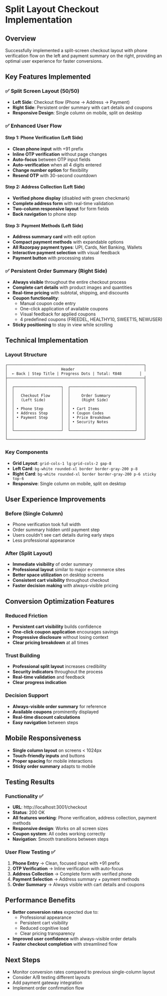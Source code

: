 # Split Layout Checkout Implementation

## Overview
Successfully implemented a split-screen checkout layout with phone verification flow on the left and payment summary on the right, providing an optimal user experience for faster conversions.

## Key Features Implemented

### ✅ Split Screen Layout (50/50)
- **Left Side**: Checkout flow (Phone → Address → Payment)
- **Right Side**: Persistent order summary with cart details and coupons
- **Responsive Design**: Single column on mobile, split on desktop

### ✅ Enhanced User Flow

#### Step 1: Phone Verification (Left Side)
- **Clean phone input** with +91 prefix
- **Inline OTP verification** without page changes
- **Auto-focus** between OTP input fields
- **Auto-verification** when all 4 digits entered
- **Change number option** for flexibility
- **Resend OTP** with 30-second countdown

#### Step 2: Address Collection (Left Side)
- **Verified phone display** (disabled with green checkmark)
- **Complete address form** with real-time validation
- **Two-column responsive layout** for form fields
- **Back navigation** to phone step

#### Step 3: Payment Methods (Left Side)
- **Address summary card** with edit option
- **Compact payment methods** with expandable options
- **All Razorpay payment types**: UPI, Cards, Net Banking, Wallets
- **Interactive payment selection** with visual feedback
- **Payment button** with processing states

### ✅ Persistent Order Summary (Right Side)
- **Always visible** throughout the entire checkout process
- **Complete cart details** with product images and quantities
- **Real-time pricing** with subtotal, shipping, and discounts
- **Coupon functionality**:
  - Manual coupon code entry
  - One-click application of available coupons
  - Visual feedback for applied coupons
  - 4 predefined coupons (FREEDEL, HEALTHY10, SWEET15, NEWUSER)
- **Sticky positioning** to stay in view while scrolling

## Technical Implementation

### Layout Structure
```
┌─────────────────────────────────────────────────────────────┐
│                        Header                               │
│  ← Back | Step Title | Progress Dots | Total: ₹848        │
├─────────────────────────────────────────────────────────────┤
│                                                             │
│  ┌─────────────────────┐  ┌─────────────────────────────┐   │
│  │                     │  │                             │   │
│  │   Checkout Flow     │  │     Order Summary           │   │
│  │   (Left Side)       │  │     (Right Side)            │   │
│  │                     │  │                             │   │
│  │ • Phone Step        │  │ • Cart Items                │   │
│  │ • Address Step      │  │ • Coupon Codes              │   │
│  │ • Payment Step      │  │ • Price Breakdown           │   │
│  │                     │  │ • Security Notes            │   │
│  │                     │  │                             │   │
│  └─────────────────────┘  └─────────────────────────────┘   │
│                                                             │
└─────────────────────────────────────────────────────────────┘
```

### Key Components
- **Grid Layout**: `grid-cols-1 lg:grid-cols-2 gap-8`
- **Left Card**: `bg-white rounded-xl border border-gray-200 p-8`
- **Right Card**: `bg-white rounded-xl border border-gray-200 p-6 sticky top-6`
- **Responsive**: Single column on mobile, split on desktop

## User Experience Improvements

### Before (Single Column)
- Phone verification took full width
- Order summary hidden until payment step
- Users couldn't see cart details during early steps
- Less professional appearance

### After (Split Layout)
- **Immediate visibility** of order summary
- **Professional layout** similar to major e-commerce sites
- **Better space utilization** on desktop screens
- **Consistent cart visibility** throughout checkout
- **Faster decision making** with always-visible pricing

## Conversion Optimization Features

### Reduced Friction
- **Persistent cart visibility** builds confidence
- **One-click coupon application** encourages savings
- **Progressive disclosure** without losing context
- **Clear pricing breakdown** at all times

### Trust Building
- **Professional split layout** increases credibility
- **Security indicators** throughout the process
- **Real-time validation** and feedback
- **Clear progress indication**

### Decision Support
- **Always-visible order summary** for reference
- **Available coupons** prominently displayed
- **Real-time discount calculations**
- **Easy navigation** between steps

## Mobile Responsiveness
- **Single column layout** on screens < 1024px
- **Touch-friendly inputs** and buttons
- **Proper spacing** for mobile interactions
- **Sticky order summary** adapts to mobile

## Testing Results

### Functionality ✅
- **URL**: http://localhost:3001/checkout
- **Status**: 200 OK
- **All features working**: Phone verification, address collection, payment methods
- **Responsive design**: Works on all screen sizes
- **Coupon system**: All codes working correctly
- **Navigation**: Smooth transitions between steps

### User Flow Testing ✅
1. **Phone Entry** → Clean, focused input with +91 prefix
2. **OTP Verification** → Inline verification with auto-focus
3. **Address Collection** → Complete form with verified phone
4. **Payment Selection** → Address summary + payment methods
5. **Order Summary** → Always visible with cart details and coupons

## Performance Benefits
- **Better conversion rates** expected due to:
  - Professional appearance
  - Persistent cart visibility
  - Reduced cognitive load
  - Clear pricing transparency
- **Improved user confidence** with always-visible order details
- **Faster checkout completion** with streamlined flow

## Next Steps
- Monitor conversion rates compared to previous single-column layout
- Consider A/B testing different layouts
- Add payment gateway integration
- Implement order confirmation flow

